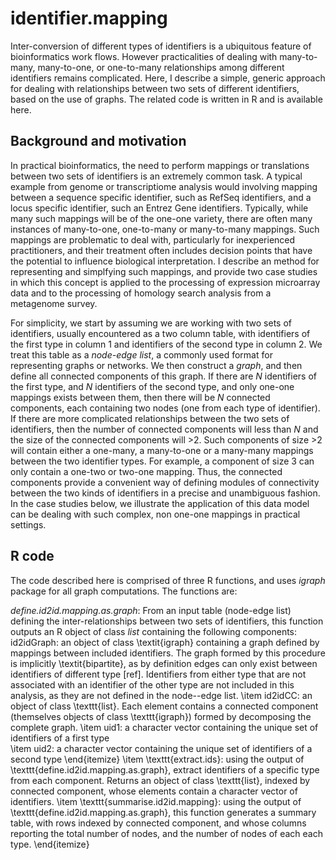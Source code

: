 # identifier.mapping
Inter-conversion of different types of identifiers is a ubiquitous feature of bioinformatics work flows. However practicalities of dealing with many-to-many, many-to-one, or one-to-many relationships among different identifiers remains complicated. Here, I describe a simple, generic approach for dealing with relationships between two sets of different identifiers, based on the use of graphs. The related code is written in R and is available here. 

## Background and motivation
In practical bioinformatics, the need to perform mappings or translations between two sets of identifiers is an extremely common task. A typical example from genome or transcriptiome analysis would involving mapping between a sequence specific identifier, such as RefSeq identifiers, and a locus specific identifier, such an Entrez Gene identifiers. Typically, while many such mappings will be of the one-one variety, there are often many instances of many-to-one, one-to-many or many-to-many mappings. Such mappings are problematic to deal with, particularly for inexperienced practitioners, and their treatment often includes decision points that have the potential to influence biological interpretation. I describe an method for representing and simplfying such mappings, and provide two case studies in which this concept is applied to the processing of expression microarray data and to the processing of homology search analysis from a metagenome survey.

For simplicity, we start by assuming we are working with two sets of identifiers, usually encountered as a two column table, with identifiers of the first type in column 1 and identifiers of the second type in column 2. We treat this table as a *node-edge list*, a commonly used format for representing graphs or networks. We then construct a *graph*, and then define all connected components of this graph. If there are *N* identifiers of the first type, and *N* identifiers of the second type, and only one-one mappings exists between them, then there will be *N* connected components, each containing two nodes (one from each type of identifier). If there are more complicated relationships between the two sets of identifiers, then the number of connected components will less than *N* and the size of the connected components will >2. Such components of size >2 will contain either a one-many, a many-to-one or a many-many mappings between the two identifier types. For example, a component of size 3 can only contain a one-two or two-one mapping. Thus, the connected components provide a convenient way of defining modules of connectivity between the two kinds of identifiers in a precise and unambiguous fashion. In the case studies below, we illustrate the application of this data model can be dealing with such complex, non one-one mappings in practical settings.

## R code
The code described here is comprised of three R functions, and uses *igraph* package for all graph computations. The functions are:

*define.id2id.mapping.as.graph*: From an input table (node-edge list) defining the inter-relationships between two sets of identifiers, this function outputs an R object of class *list* containing the following components:
id2idGraph: an object of class \textit{igraph} containing a graph defined by mappings between included identifiers. The graph formed by this procedure is implicitly \textit{bipartite}, as by definition edges can only exist between identifiers of different type [ref]. Identifiers from either type that are not associated with an identifier of the other type are not included in this analysis, as they are not defined in the node--edge list. 
\item id2idCC: an object of class \texttt{list}. Each element contains a connected component (themselves objects of class \texttt{igraph}) formed by decomposing the complete graph.
\item uid1: a character vector containing the unique set of identifiers of a first type  
\item uid2: a character vector containing the unique set of identifiers of a second type 
\end{itemize}
\item \texttt{extract.ids}: using the output of \texttt{define.id2id.mapping.as.graph}, extract identifiers of a specific type from each component. Returns an object of class \texttt{list}, indexed by connected component, whose elements contain a character vector of identifiers.
\item \texttt{summarise.id2id.mapping}: using the output of \texttt{define.id2id.mapping.as.graph}, this function generates a summary table, with rows indexed by connected component, and whose columns reporting the total number of nodes, and the number of nodes of each each type.
\end{itemize}
